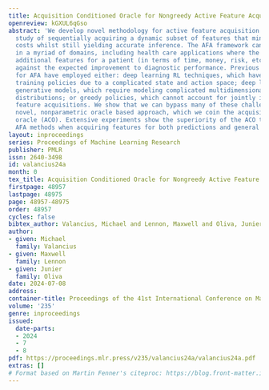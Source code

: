```yaml
---
title: Acquisition Conditioned Oracle for Nongreedy Active Feature Acquisition
openreview: kGXUL6qGso
abstract: 'We develop novel methodology for active feature acquisition (AFA), the
  study of sequentially acquiring a dynamic subset of features that minimizes acquisition
  costs whilst still yielding accurate inference. The AFA framework can be useful
  in a myriad of domains, including health care applications where the cost of acquiring
  additional features for a patient (in terms of time, money, risk, etc.) can be weighed
  against the expected improvement to diagnostic performance. Previous approaches
  for AFA have employed either: deep learning RL techniques, which have difficulty
  training policies due to a complicated state and action space; deep learning surrogate
  generative models, which require modeling complicated multidimensional conditional
  distributions; or greedy policies, which cannot account for jointly informative
  feature acquisitions. We show that we can bypass many of these challenges with a
  novel, nonparametric oracle based approach, which we coin the acquisition conditioned
  oracle (ACO). Extensive experiments show the superiority of the ACO to state-of-the-art
  AFA methods when acquiring features for both predictions and general decision-making.'
layout: inproceedings
series: Proceedings of Machine Learning Research
publisher: PMLR
issn: 2640-3498
id: valancius24a
month: 0
tex_title: Acquisition Conditioned Oracle for Nongreedy Active Feature Acquisition
firstpage: 48957
lastpage: 48975
page: 48957-48975
order: 48957
cycles: false
bibtex_author: Valancius, Michael and Lennon, Maxwell and Oliva, Junier
author:
- given: Michael
  family: Valancius
- given: Maxwell
  family: Lennon
- given: Junier
  family: Oliva
date: 2024-07-08
address:
container-title: Proceedings of the 41st International Conference on Machine Learning
volume: '235'
genre: inproceedings
issued:
  date-parts:
  - 2024
  - 7
  - 8
pdf: https://proceedings.mlr.press/v235/valancius24a/valancius24a.pdf
extras: []
# Format based on Martin Fenner's citeproc: https://blog.front-matter.io/posts/citeproc-yaml-for-bibliographies/
---
```


